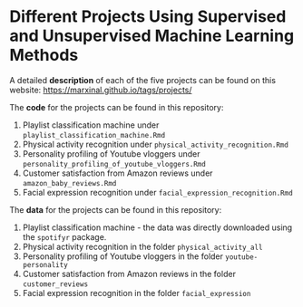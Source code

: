 
# Different Projects Using Supervised and Unsupervised Machine Learning Methods

A detailed **description** of each of the five projects can be found on this website: https://marxinal.github.io/tags/projects/

The **code** for the projects can be found in this repository:

1. Playlist classification machine under ```playlist_classification_machine.Rmd```
2. Physical activity recognition under ```physical_activity_recognition.Rmd```
3. Personality profiling of Youtube vloggers under ```personality_profiling_of_youtube_vloggers.Rmd```
4. Customer satisfaction from Amazon reviews under ```amazon_baby_reviews.Rmd```
5. Facial expression recognition under ```facial_expression_recognition.Rmd```

The **data** for the projects can be found in this repository:

1. Playlist classification machine - the data was directly downloaded using the ```spotifyr``` package. 
2. Physical activity recognition in the folder ```physical_activity_all```
3. Personality profiling of Youtube vloggers in the folder ```youtube-personality```
4. Customer satisfaction from Amazon reviews in the folder ```customer_reviews```
5. Facial expression recognition in the folder ```facial_expression```


